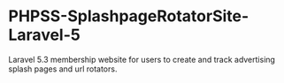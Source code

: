 # PHPSS-SplashpageRotatorSite-Laravel-5
Laravel 5.3 membership website for users to create and track advertising splash pages and url rotators.
